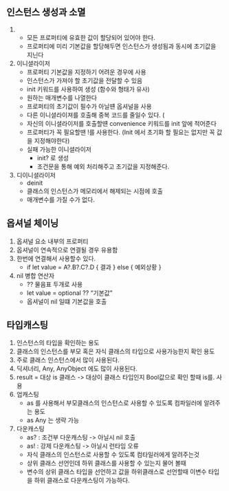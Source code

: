 ## 인스턴스 생성과 소멸
1. 
	-  모든 프로퍼티에 유효한 값이 할당되어 있어야 한다.
	-  프로퍼티에 미리 기본값을 할당해두면 인스턴스가 생성됨과 동시에 초기값을 지닌다
2. 이니셜라이저
	- 프로퍼티 기본값을 지정하기 어려운 경우에 사용
	- 인스턴스가 가져야 할 초기값을 전달할 수 있음
	- init 키워드를 사용하여 생성  (함수와 형태가 유사)
	- 원하는 매개변수를 나열한다 
	- 프로퍼티의 초기값이 필수가 아닐떈 옵셔널을 사용
	- 다른 이니셜라이져를 호출해 중복 코드를 줄일수 있다. (
	- 자신의 이니셜라이저를 호출할떈 convenience 키워드를 init 앞에 적어준다
	- 프로퍼티가 꼭 필요할땐 !를 사용한다. (Init 에서 초기화 할 필요는 없지만 꼭 값을 지정해야한다)
	- 실패 가능한 이니셜라이저 
		- init? 로 생성 
		- 조건문을 통해 예외 처리해주고 초기값을 지정해준다.
3. 디이니셜라이저
	- deinit
	- 클래스의 인스턴스가 메모리에서 해제되는 시점에 호출
	- 매개변수를 가질 수가 없다.


## 옵셔널 체이닝
1. 옵셔널 요소 내부의 프로퍼티
2. 옵셔널이 연속적으로 연결될 경우 유용함
3. 한번에 연결해서 사용할수 있다.
	- if let value = A?.B?.C?.D { 결과 } else { 예외상황 }
4. nil 병합 연산자
	- ?? 물음표 두개로 사용 
	- let value = optional ?? “기본값” 
	- 옵셔널이 nil 일떄 기본값을 호출


## 타입캐스팅
1. 인스턴스의 타입을 확인하는 용도
2. 클래스의 인스턴스를 부모 혹은 자식 클래스의 타입으로 사용가능한지 확인 용도
3. 주로 클래스 인스턴스에서 많이 사용된다.
4. 딕셔너리, Any, AnyObject 에도 많이 사용된다.
5. result = 대상 is 클래스 -> 대상이 클래스 타입인지 Bool값으로 확인 할때 is를. 사용
6. 업캐스팅
	- as 를 사용해서 부모클래스의 인스턴스로 사용할 수 있도록 컴파일러에 알려주는 용도
	-  as Any 는 생략 가능
7.  다운캐스팅
	- as? : 조건부 다운캐스팅 -> 아닐시 nil 호출
	- as! : 강제 다운캐스팅 -> 아닐시 런타임 오류
	- 자식 클래스의 인스턴스로 사용할 수 있도록 컴타일러에게 알려주는것
	- 상위 클래스 선언인데 하위 클래스를 사용할 수 있는지 물어 볼때
	- 변수의 상위 클래스 타입을 선언하고 값을 하위클래스로 선언할때 이변수 타입을 하위 클래스로 다운캐스팅이 가능하다.
